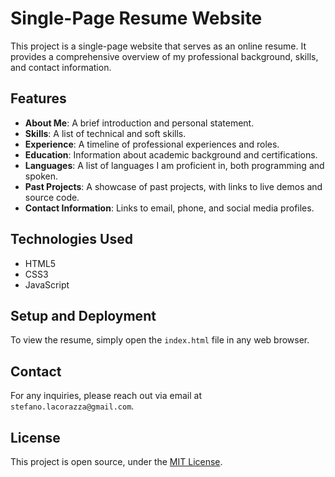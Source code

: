 # Single-Page Resume Website

This project is a single-page website that serves as an online resume. It provides a comprehensive overview of my professional background, skills, and contact information.

## Features

- **About Me**: A brief introduction and personal statement.
- **Skills**: A list of technical and soft skills.
- **Experience**: A timeline of professional experiences and roles.
- **Education**: Information about academic background and certifications.
- **Languages**: A list of languages I am proficient in, both programming and spoken.
- **Past Projects**: A showcase of past projects, with links to live demos and source code.
- **Contact Information**: Links to email, phone, and social media profiles.

## Technologies Used

- HTML5
- CSS3
- JavaScript

## Setup and Deployment

To view the resume, simply open the `index.html` file in any web browser.

## Contact

For any inquiries, please reach out via email at `stefano.lacorazza@gmail.com`.

## License

This project is open source, under the [MIT License](LICENSE).